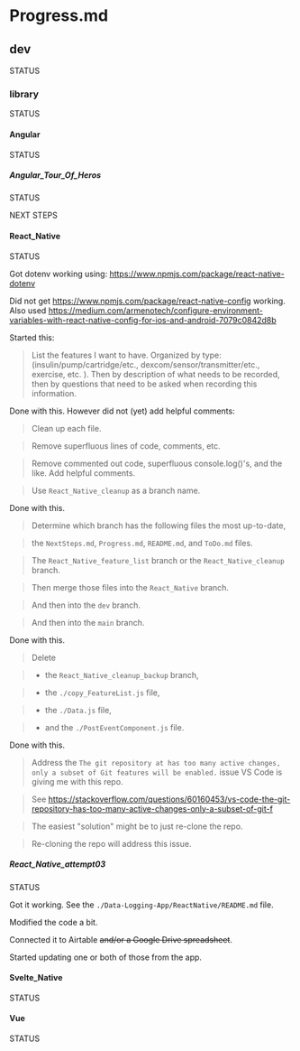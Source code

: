 # Progress.md

## dev

STATUS

### library

STATUS

#### Angular

STATUS

##### Angular_Tour_Of_Heros

STATUS

NEXT STEPS

#### React_Native

STATUS

Got dotenv working using: https://www.npmjs.com/package/react-native-dotenv

Did not get https://www.npmjs.com/package/react-native-config working. Also used https://medium.com/armenotech/configure-environment-variables-with-react-native-config-for-ios-and-android-7079c0842d8b

Started this:

> List the features I want to have. Organized by type: (insulin/pump/cartridge/etc., dexcom/sensor/transmitter/etc., exercise, etc. ). Then by description of what needs to be recorded, then by questions that need to be asked when recording this information.

Done with this. However did not (yet) add helpful comments:

> Clean up each file.

> Remove superfluous lines of code, comments, etc.

> Remove commented out code, superfluous console.log()'s, and the like. Add helpful comments.

> Use `React_Native_cleanup` as a branch name.

Done with this.

> Determine which branch has the following files the most up-to-date,

> the `NextSteps.md`, `Progress.md`, `README.md`, and `ToDo.md` files.

> The `React_Native_feature_list` branch or the `React_Native_cleanup` branch.

> Then merge those files into the `React_Native` branch.

> And then into the `dev` branch.

> And then into the `main` branch.

Done with this.

> Delete

> - the `React_Native_cleanup_backup` branch,

> - the `./copy_FeatureList.js` file,

> - the `./Data.js` file,

> - and the `./PostEventComponent.js` file.

Done with this.

> Address the `The git repository at has too many active changes, only a subset of Git features will be enabled.` issue VS Code is giving me with this repo.

> See https://stackoverflow.com/questions/60160453/vs-code-the-git-repository-has-too-many-active-changes-only-a-subset-of-git-f

> The easiest "solution" might be to just re-clone the repo.

> Re-cloning the repo will address this issue.

##### React_Native_attempt03

STATUS

Got it working. See the `./Data-Logging-App/ReactNative/README.md` file.

Modified the code a bit.

Connected it to Airtable ~~and/or a Google Drive spreadsheet~~.

Started updating one or both of those from the app.

#### Svelte_Native

STATUS

#### Vue

STATUS

